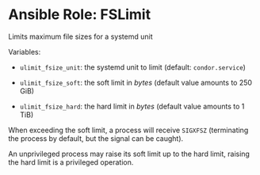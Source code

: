 # Ansible Role: FSLimit

Limits maximum file sizes for a systemd unit

Variables:

- `ulimit_fsize_unit`: the systemd unit to limit (default: `condor.service`)

- `ulimit_fsize_soft`: the soft limit in *bytes* (default value amounts to 250 GiB)

- `ulimit_fsize_hard`: the hard limit in *bytes* (default value amounts to 1 TiB)

When exceeding the soft limit, a process will receive `SIGXFSZ`
(terminating the process by default, but the signal can be caught).

An unprivileged process may raise its soft limit up to the hard limit,
raising the hard limit is a privileged operation.

